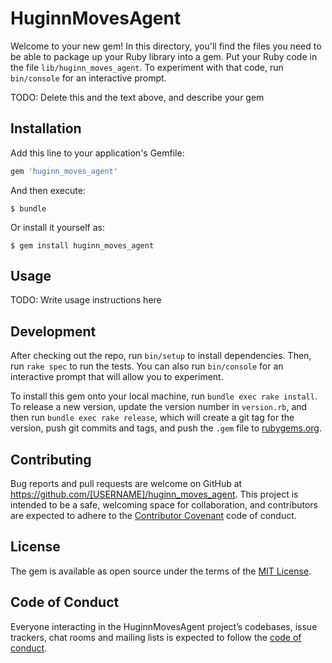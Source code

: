 # HuginnMovesAgent

Welcome to your new gem! In this directory, you'll find the files you need to be able to package up your Ruby library into a gem. Put your Ruby code in the file `lib/huginn_moves_agent`. To experiment with that code, run `bin/console` for an interactive prompt.

TODO: Delete this and the text above, and describe your gem

## Installation

Add this line to your application's Gemfile:

```ruby
gem 'huginn_moves_agent'
```

And then execute:

    $ bundle

Or install it yourself as:

    $ gem install huginn_moves_agent

## Usage

TODO: Write usage instructions here

## Development

After checking out the repo, run `bin/setup` to install dependencies. Then, run `rake spec` to run the tests. You can also run `bin/console` for an interactive prompt that will allow you to experiment.

To install this gem onto your local machine, run `bundle exec rake install`. To release a new version, update the version number in `version.rb`, and then run `bundle exec rake release`, which will create a git tag for the version, push git commits and tags, and push the `.gem` file to [rubygems.org](https://rubygems.org).

## Contributing

Bug reports and pull requests are welcome on GitHub at https://github.com/[USERNAME]/huginn_moves_agent. This project is intended to be a safe, welcoming space for collaboration, and contributors are expected to adhere to the [Contributor Covenant](http://contributor-covenant.org) code of conduct.

## License

The gem is available as open source under the terms of the [MIT License](https://opensource.org/licenses/MIT).

## Code of Conduct

Everyone interacting in the HuginnMovesAgent project’s codebases, issue trackers, chat rooms and mailing lists is expected to follow the [code of conduct](https://github.com/[USERNAME]/huginn_moves_agent/blob/master/CODE_OF_CONDUCT.md).
